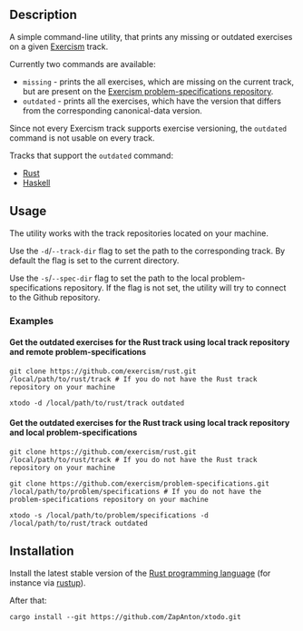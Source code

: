 ## Description

A simple command-line utility, that prints any missing or outdated exercises on a given [Exercism](https://exercism.io) track.

Currently two commands are available:
- `missing` - prints the all exercises, which are missing on the current track, but are present on the [Exercism problem-specifications repository](https://github.com/exercism/problem-specifications/tree/master/exercises).
- `outdated` - prints all the exercises, which have the version that differs from the corresponding
canonical-data version.

Since not every Exercism track supports exercise versioning, the `outdated` command is not usable on every track.

Tracks that support the `outdated` command:
- [Rust](https://github.com/exercism/rust)
- [Haskell](https://github.com/exercism/haskell)

## Usage

The utility works with the track repositories located on your machine.

Use the `-d`/`--track-dir` flag to set the path to the corresponding track.
By default the flag is set to the current directory.

Use the `-s`/`--spec-dir` flag to set the path to the local problem-specifications repository.
If the flag is not set, the utility will try to connect to the Github repository.

### Examples

#### Get the outdated exercises for the Rust track using local track repository and remote problem-specifications

```shell
git clone https://github.com/exercism/rust.git /local/path/to/rust/track # If you do not have the Rust track repository on your machine

xtodo -d /local/path/to/rust/track outdated
```

#### Get the outdated exercises for the Rust track using local track repository and local problem-specifications

```shell
git clone https://github.com/exercism/rust.git /local/path/to/rust/track # If you do not have the Rust track repository on your machine

git clone https://github.com/exercism/problem-specifications.git /local/path/to/problem/specifications # If you do not have the problem-specifications repository on your machine

xtodo -s /local/path/to/problem/specifications -d /local/path/to/rust/track outdated
```

## Installation

Install the latest stable version of the [Rust programming language](https://www.rust-lang.org/) (for instance via [rustup](https://rustup.rs/)).

After that:

```shell
cargo install --git https://github.com/ZapAnton/xtodo.git
```
